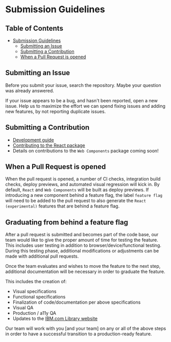 # Submission Guidelines
<!-- START doctoc generated TOC please keep comment here to allow auto update -->
<!-- DON'T EDIT THIS SECTION, INSTEAD RE-RUN doctoc TO UPDATE -->
## Table of Contents

- [Submission Guidelines](#submission-guidelines)
  - [Submitting an Issue](#submitting-an-issue)
  - [Submitting a Contribution](#submitting-a-contribution)
  - [When a Pull Request is opened](#when-a-pull-request-is-opened)

<!-- END doctoc generated TOC please keep comment here to allow auto update -->

## Submitting an Issue

Before you submit your issue, search the repository. Maybe your question was
already answered.

If your issue appears to be a bug, and hasn't been reported, open a new issue.
Help us to maximize the effort we can spend fixing issues and adding new
features, by not reporting duplicate issues.

## Submitting a Contribution

- [Development guide](https://github.com/carbon-design-system/ibm-dotcom-library/blob/master/docs/developing.md)
- [Contributing to the React package](https://github.com/carbon-design-system/ibm-dotcom-library/blob/master/packages/react/docs/contributing-to-react.md)
- Details on contributions to the `Web Components` package coming soon!

## When a Pull Request is opened

When the pull request is opened, a number of CI checks, integration build 
checks, deploy previews, and automated visual regression will 
kick in. By default, `React` and `Web Components` will be built as deploy 
previews. If introducing a new component behind a feature flag, the label 
`feature flag` will need to be added to the pull request to also generate the 
`React (experimental)` features that are behind a feature flag.

## Graduating from behind a feature flag

After a pull request is submitted and becomes part of the code base, our team
would like to give the proper amount of time for testing the feature. This
includes user testing in addition to browser/device/functional testing. During
this testing phase, additional modifications or adjustments can be made with
additional pull requests.

Once the team evaluates and wishes to move the feature to the next step, 
additional documentation will be necessary in order to graduate the feature.

This includes the creation of:

- Visual specifications
- Functional specifications
- Finalization of code/documentation per above specifications
- Visual QA
- Production / a11y QA
- Updates to the [IBM.com Library website](https://www.ibm/com/standards/web/ibm-dotcom-library)

Our team will work with you [and your team] on any or all of the above steps in
order to have a successful transition to a production-ready feature. 
